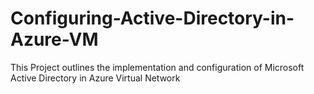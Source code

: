 # Configuring-Active-Directory-in-Azure-VM
This Project outlines the implementation and configuration of Microsoft Active Directory in Azure Virtual Network 
